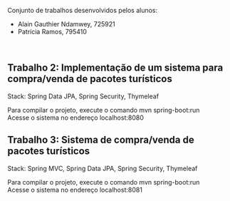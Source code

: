 Conjunto de trabalhos desenvolvidos pelos alunos:
- Alain Gauthier Ndamwey, 725921
- Patrícia Ramos, 795410

<br />

## Trabalho 2: Implementação de um sistema para compra/venda de pacotes turísticos

Stack: Spring Data JPA, Spring Security, Thymeleaf
<br />

Para compilar o projeto, execute o comando mvn spring-boot:run
<br />
Acesse o sistema no endereço localhost:8080


## Trabalho 3: Sistema de compra/venda de pacotes turísticos

Stack: Spring MVC, Spring Data JPA, Spring Security, Thymeleaf
<br />

Para compilar o projeto, execute o comando mvn spring-boot:run
<br />
Acesse o sistema no endereço localhost:8081
